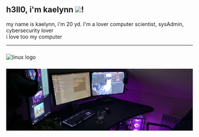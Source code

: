 
<h2 align="left">h3ll0, i'm kaelynn <img src="https://camo.githubusercontent.com/c4cc8fb0f0c06f0057640b46aab87e483f54e913fdbf52c9ee690c8204c52b44/68747470733a2f2f6769746875622e6769746875626173736574732e636f6d2f696d616765732f6d6f6e612d776869737065722e676966">!</h2>
<p>my name is kaelynn, i'm 20 yd. I'm a lover computer scientist, sysAdmin, cybersecurity lover<br>i love too my computer</p>

---

###

<div align="left">
  <img src="https://cdn.jsdelivr.net/gh/devicons/devicon/icons/linux/linux-original.svg" height="30" width="42" alt="linux logo"  />
</div>

###

<img src="/assets/background2.jpg">

###
